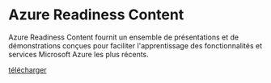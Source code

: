 <div>
<h1>Azure Readiness Content</h1>
<p>Azure Readiness Content fournit un ensemble de pr&eacute;sentations et de d&eacute;monstrations con&ccedil;ues pour faciliter l'apprentissage des fonctionnalit&eacute;s et services Microsoft Azure les plus r&eacute;cents.</p>
<p><a href="http://go.microsoft.com/fwlink/p/?LinkId=331133" class="solution-cta-link light-font arrowbtn green">t&eacute;l&eacute;charger</a></p>
</div>

